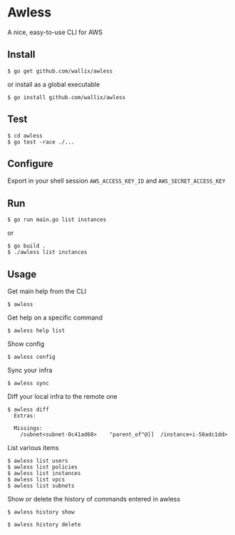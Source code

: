 # Awless

A nice, easy-to-use CLI for AWS

## Install

    $ go get github.com/wallix/awless

or install as a global executable

    $ go install github.com/wallix/awless

## Test

    $ cd awless
    $ go test -race ./...

## Configure

Export in your shell session `AWS_ACCESS_KEY_ID` and `AWS_SECRET_ACCESS_KEY`

## Run

    $ go run main.go list instances

or

    $ go build .
    $ ./awless list instances

## Usage

Get main help from the CLI

    $ awless

Get help on a specific command

    $ awless help list

Show config

    $ awless config

Sync your infra

    $ awless sync

Diff your local infra to the remote one

    $ awless diff
      Extras:

      Missings:
        /subnet<subnet-0c41ad68>	"parent_of"@[]	/instance<i-56adc1dd>

List various items

    $ awless list users
    $ awless list policies
    $ awless list instances
    $ awless list vpcs
    $ awless list subnets

Show or delete the history of commands entered in awless

    $ awless history show

    $ awless history delete
